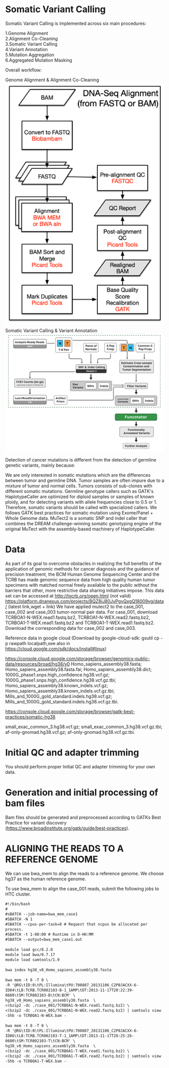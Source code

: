 # Somatic Variant Calling

Somatic Variant Calling is implemented across six main procedures:

1.Genome Alignment \
2.Alignment Co-Cleaning \
3.Somatic Variant Calling \
4.Variant Annotation \
5.Mutation Aggregation \
6.Aggregated Mutation Masking 


Overall workflow:

Genome Alignment & Alignment Co-Cleaning \
![image](https://github.com/Junru-max/Sample_code/blob/master/WGS/Photos/dna-alignment-pipeline_1.png)

Somatic Variant Calling & Variant Annotation \
![image](https://github.com/Junru-max/Sample_code/blob/master/WGS/Photos/koku5rqdl77g.png)


Detection of cancer mutations is different from the detection of germline genetic variants, mainly because:

We are only interested in somatic mutations which are the differences between tumor and germline DNA.
Tumor samples are often impure due to a mixture of tumor and normal cells.
Tumors consists of sub-clones with different somatic mutations.
Germline genotype callers such as GATK's HaplotypeCaller are optimized for diploid samples or samples of known ploidy, and for detecting variants with allele frequencies close to 0.5 or 1. Therefore, somatic variants should be called with specialized callers. We follows GATK best practices for somatic mutation using Exome/Panel + Whole Genome data. MuTect2 is a somatic SNP and indel caller that combines the DREAM challenge-winning somatic genotyping engine of the original MuTect with the assembly-based machinery of HaplotypeCaller.

# Data
As part of its goal to overcome obstacles in realizing the full benefits of the application of genomic methods for cancer diagnosis and the guidance of precision treatment, the BCM Human Genome Sequencing Center and the TCRB has made genomic sequence data from high quality human tumor specimens with matched normal freely available to the public without the barriers that other, more restrictive data sharing initiatives impose. This data set can be accessed at http://txcrb.org/open.html (not valid)
https://platform.dnanexus.com/projects/BQZ8jJ80JvPgyQxgQ18009vg/data/ (latest link,wget + link)
We have applied mutect2 to the case_001, case_002 and case_003 tumor-normal pair data. For case_001, download TCRBOA1-N-WEX.read1.fastq.bz2, TCRBOA1-N-WEX.read2.fastq.bz2, TCRBOA1-T-WEX.read1.fastq.bz2 and TCRBOA1-T-WEX.read1.fastq.bz2. Download the corresponding data for case_002 and case_003.

Reference data in google cloud (Download by google-cloud-sdk: gsutil cp -p rawpath localpath,see also in https://cloud.google.com/sdk/docs/install#linux)


https://console.cloud.google.com/storage/browser/genomics-public-data/resources/broad/hg38/v0
Homo_sapiens_assembly38.fasta; Homo_sapiens_assembly38.fasta.fai; Homo_sapiens_assembly38.dict; 1000G_phase1.snps.high_confidence.hg38.vcf.gz; 1000G_phase1.snps.high_confidence.hg38.vcf.gz.tbi;  Homo_sapiens_assembly38.known_indels.vcf.gz; Homo_sapiens_assembly38.known_indels.vcf.gz.tbi;  Mills_and_1000G_gold_standard.indels.hg38.vcf.gz; Mills_and_1000G_gold_standard.indels.hg38.vcf.gz.tbi.

https://console.cloud.google.com/storage/browser/gatk-best-practices/somatic-hg38

small_exac_common_3.hg38.vcf.gz; small_exac_common_3.hg38.vcf.gz.tbi; 
af-only-gnomad.hg38.vcf.gz; af-only-gnomad.hg38.vcf.gz.tbi.

# Initial QC and adapter trimming
You should perform proper Initial QC and adapter trimming for your own data.

# Generation and initial processing of bam files
Bam files should be generated and preprocessed according to GATKs Best Practice for variant discovery (https://www.broadinstitute.org/gatk/guide/best-practices).

# ALIGNING THE READS TO A REFERENCE GENOME
We can use bwa_mem to align the reads to a reference genome. We choose hg37 as the human reference genome.

To use bwa_mem to align the case_001 reads, submit the following jobs to HTC cluster.
```
#!/bin/bash
#
#sBATCH --job-name=bwa_mem_case1
#SBATCH -N 1
#SBATCH --cpus-per-task=8 # Request that ncpus be allocated per process.
#SBATCH -t 1-00:00 # Runtime in D-HH:MM
#SBATCH --output=bwa_mem_case1.out

module load gcc/8.2.0
module load bwa/0.7.17
module load samtools/1.9

bwa index hg38_v0_Homo_sapiens_assembly38.fasta

bwa mem -t 8 -T 0 \
-R '@RG\tID:0\tPL:Illumina\tPU:700807_20131106_C2P0JACXX-6-ID04\tLB:TCRB.TCR002103-B-1_1AMP\tDT:2013-11-17T20:22:39-0600\tSM:TCR002103-B\tCN:BCM' \
hg38_v0_Homo_sapiens_assembly38.fasta  \
<(bzip2 -dc ./case_001/TCRBOA1-N-WEX.read1.fastq.bz2) \
<(bzip2 -dc ./case_001/TCRBOA1-N-WEX.read2.fastq.bz2) | samtools view -Shb -o TCRBOA1-N-WEX.bam -

bwa mem -t 8 -T 0 \
-R '@RG\tID:0\tPL:Illumina\tPU:700807_20131106_C2P0JACXX-6-ID06\tLB:TCRB.TCR002103-T-1_1AMP\tDT:2013-11-17T20:25:26-0600\tSM:TCR002103-T\tCN:BCM' \
hg38_v0_Homo_sapiens_assembly38.fasta  \
<(bzip2 -dc ./case_001/TCRBOA1-T-WEX.read1.fastq.bz2) \
<(bzip2 -dc ./case_001/TCRBOA1-T-WEX.read2.fastq.bz2) | samtools view -Shb -o TCRBOA1-T-WEX.bam -

```
